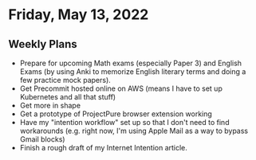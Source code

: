 # Friday, May 13, 2022

## Weekly Plans

- Prepare for upcoming Math exams (especially Paper 3) and English Exams (by using Anki to memorize English literary terms and doing a few practice mock papers).
- Get Precommit hosted online on AWS (means I have to set up Kubernetes and all that stuff)
- Get more in shape
- Get a prototype of ProjectPure browser extension working
- Have my "intention workflow" set up so that I don't need to find workarounds (e.g. right now, I'm using Apple Mail as a way to bypass Gmail blocks)
- Finish a rough draft of my Internet Intention article.
